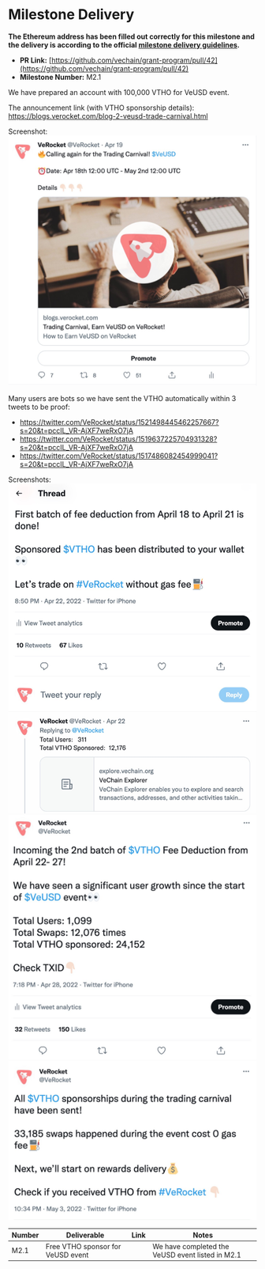 # Milestone Delivery

**The Ethereum address has been filled out correctly for this milestone and the delivery is according to the official [milestone delivery guidelines](../).**  

* **PR Link:** [https://github.com/vechain/grant-program/pull/42](https://github.com/vechain/grant-program/pull/42)
* **Milestone Number:** M2.1


We have prepared an account with 100,000 VTHO for VeUSD event.

The announcement link (with VTHO sponsorship details):
https://blogs.verocket.com/blog-2-veusd-trade-carnival.html

Screenshot:
![P1. tweet](https://github.com/Tinto1024/grant-program-imgs/raw/master/imgs/831652242069.jpg)

Many users are bots so we have sent the VTHO automatically within 3 tweets to be proof:

- https://twitter.com/VeRocket/status/1521498445462257667?s=20&t=pccIL_VR-AjXF7weRxO7jA
- https://twitter.com/VeRocket/status/1519637225704931328?s=20&t=pccIL_VR-AjXF7weRxO7jA
- https://twitter.com/VeRocket/status/1517486082454999041?s=20&t=pccIL_VR-AjXF7weRxO7jA

Screenshots:
![P1. tweet](https://github.com/Tinto1024/grant-program-imgs/raw/master/imgs/821652241967.jpg)
![P1. tweet](https://github.com/Tinto1024/grant-program-imgs/raw/master/imgs/811652241930.jpg)
![P1. tweet](https://github.com/Tinto1024/grant-program-imgs/raw/master/imgs/801652241909.jpg)


| Number |            Deliverable            | Link |                      Notes                       |
| ------ | --------------------------------- | ---- | ------------------------------------------------ |
| M2.1   | Free VTHO sponsor for VeUSD event |      | We have completed the VeUSD event listed in M2.1 |
